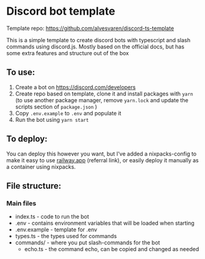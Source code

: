 # Discord bot template

Template repo: https://github.com/alvesvaren/discord-ts-template

This is a simple template to create discord bots with typescript and slash
commands using discord.js. Mostly based on the official docs, but has some extra features and
structure out of the box

## To use:

1. Create a bot on https://discord.com/developers
1. Create repo based on template, clone it and install packages with `yarn` (to
   use another package manager, remove `yarn.lock` and update the scripts
   section of `package.json` )
1. Copy `.env.example` to `.env` and populate it
1. Run the bot using `yarn start`

## To deploy:

You can deploy this however you want, but I've added a nixpacks-config to make
it easy to use [railway.app](https://railway.app?referralCode=HvmU0L) (referral
link), or easily deploy it manually as a container using nixpacks.

## File structure:

### Main files

- index.ts - code to run the bot
- .env - contains environment variables that will be loaded when starting
- .env.example - template for .env
- types.ts - the types used for commands
- commands/ - where you put slash-commands for the bot
  - echo.ts - the command echo, can be copied and changed as needed
